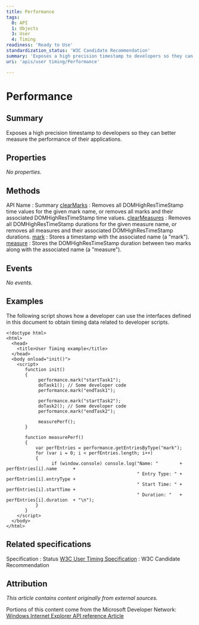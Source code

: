 ```yaml
---
title: Performance
tags:
  0: API
  1: Objects
  3: User
  4: Timing
readiness: 'Ready to Use'
standardization_status: 'W3C Candidate Recommendation'
summary: 'Exposes a high precision timestamp to developers so they can better measure the performance of their applications.'
uri: 'apis/user timing/Performance'

---
```

# Performance

## Summary

Exposes a high precision timestamp to developers so they can better measure the performance of their applications.

## Properties

*No properties.*

## Methods

API Name
:   Summary
[clearMarks](/apis/user_timing/Performance/clearMarks)
:   Removes all DOMHighResTimeStamp time values for the given mark name, or removes all marks and their associated DOMHighResTimeStamp time values.
[clearMeasures](/apis/user_timing/Performance/clearMeasures)
:   Removes all DOMHighResTimeStamp durations for the given measure name, or removes all measures and their associated DOMHighResTimeStamp durations.
[mark](/apis/user_timing/Performance/mark)
:   Stores a timestamp with the associated name (a "mark").
[measure](/apis/user_timing/Performance/measure)
:   Stores the DOMHighResTimeStamp duration between two marks along with the associated name (a "measure").

## Events

*No events.*

## Examples

The following script shows how a developer can use the interfaces defined in this document to obtain timing data related to developer scripts.

``` {.js}
<!doctype html>
<html>
  <head>
    <title>User Timing example</title>
  </head>
  <body onload="init()">
    <script>
       function init()
       {
            performance.mark("startTask1");
            doTask1(); // Some developer code
            performance.mark("endTask1");

            performance.mark("startTask2");
            doTask2(); // Some developer code
            performance.mark("endTask2");

            measurePerf();
       }

       function measurePerf()
       {
           var perfEntries = performance.getEntriesByType("mark");
           for (var i = 0; i < perfEntries.length; i++)
           {
                 if (window.console) console.log("Name: "        + perfEntries[i].name      +
                                                 " Entry Type: " + perfEntries[i].entryType +
                                                 " Start Time: " + perfEntries[i].startTime +
                                                 " Duration: "   + perfEntries[i].duration  + "\n");
           }
       }
    </script>
  </body>
</html>
```

## Related specifications

Specification
:   Status
[W3C User Timing Specification](http://www.w3.org/TR/user-timing/)
:   W3C Candidate Recommendation

## Attribution

*This article contains content originally from external sources.*

Portions of this content come from the Microsoft Developer Network: [Windows Internet Explorer API reference Article](http://msdn.microsoft.com/en-us/library/ie/hh828809%28v=vs.85%29.aspx)

